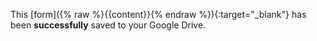 This [form]({% raw %}{{content}}{% endraw %}){:target="_blank"} has been __successfully__ saved to your Google Drive.

